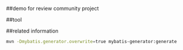##demo for review community project

##tool

##related information
```bash
mvn -Dmybatis.generator.overwrite=true mybatis-generator:generate
```
